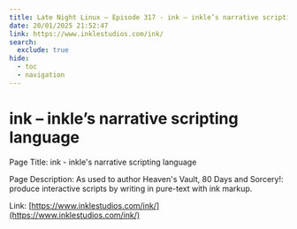 ```yaml
---
title: Late Night Linux – Episode 317 - ink – inkle’s narrative scripting language
date: 20/01/2025 21:52:47
link: https://www.inklestudios.com/ink/
search:
  exclude: true
hide:
  - toc
  - navigation
---
```


# ink – inkle’s narrative scripting language

Page Title: ink - inkle's narrative scripting language

Page Description: As used to author Heaven's Vault, 80 Days and Sorcery!: produce interactive scripts by writing in pure-text with ink markup. 

Link: [https://www.inklestudios.com/ink/](https://www.inklestudios.com/ink/)